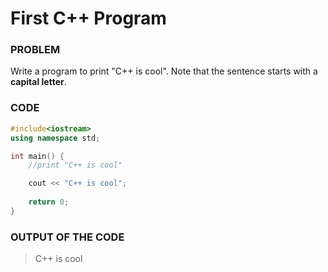 # First C++ Program

### PROBLEM

Write a program to print "C++ is cool".
Note that the sentence starts with a __capital letter__.

### CODE
```cpp
#include<iostream>
using namespace std;

int main() {
    //print "C++ is cool"

    cout << "C++ is cool";
    
    return 0;
}
```

### OUTPUT OF THE CODE
> C++ is cool<br>